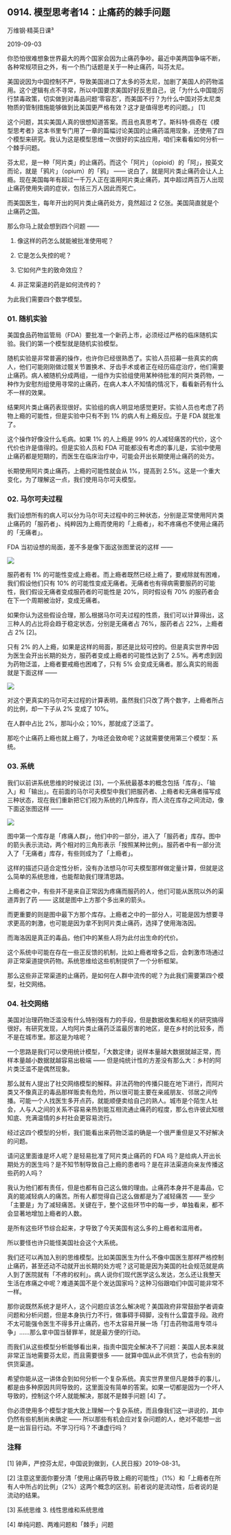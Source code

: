 ## 0914. 模型思考者14：止痛药的棘手问题

万维钢·精英日课³

2019-09-03

你恐怕很难想象世界最大的两个国家会因为止痛药争吵。最近中美两国争端不断，各种常规项目之外，有一个热门话题是关于一种止痛药，叫芬太尼。

美国说因为中国控制不严，导致美国进口了太多的芬太尼，加剧了美国人的药物滥用。这个逻辑有点不寻常，所以中国要求美国好好反思自己，说「为什么中国能厉行禁毒政策，切实做到对毒品问题‘零容忍’，而美国不行？为什么中国对芬太尼类物质的管制措施能够做到比美国更严格有效？这才是值得思考的问题。」 [1]

这个问题，其实美国人真的很想知道答案。而且也真思考了。斯科特·佩奇在《模型思考者》这本书里专门用了一章的篇幅讨论美国的止痛药滥用现象，还使用了四个模型来研究。我认为这是模型思维一次很好的实战应用，咱们来看看如何分析一个棘手问题。

芬太尼，是一种「阿片类」的止痛药。而这个「阿片」（opioid）的「阿」，按英文而论，就是「鸦片」（opium）的「鸦」 —— 说白了，就是阿片类止痛药会让人上瘾。现在美国每年有超过一千万人正在滥用阿片类止痛药，其中超过两百万人出现止痛药使用失调的症状，包括三万人因此而死亡。

而美国医生，每年开出的阿片类止痛药处方，竟然超过 2 亿张。美国简直就是个止痛药之国。

那么你马上就会想到四个问题 ——

1. 像这样的药怎么就能被批准使用呢？

2. 它是怎么失控的呢？

3. 它如何产生的致命效应？

4. 非正常渠道的药是如何流传的？

为此我们需要四个数学模型。

### 01. 随机实验

美国食品药物监管局（FDA）要批准一个新药上市，必须经过严格的临床随机实验。我们的第一个模型就是随机实验模型。

随机实验是非常普遍的操作，也许你已经很熟悉了。实验人员招募一些真实的病人，他们可能刚刚做过髋关节置换术、牙齿手术或者正在经历癌症治疗，他们需要止痛药。病人被随机分成两组，一组作为实验组使用某种待批准的阿片类药物，一种作为安慰剂组使用寻常的止痛药，在病人本人不知情的情况下，看看新药有什么不一样的效果。

结果阿片类止痛药表现很好。实验组的病人明显地感觉更好。实验人员也考虑了药物上瘾的可能性，但是实验中只有不到 1% 的病人有上瘾反应。于是 FDA 就批准了。

这个操作好像没什么毛病。如果 1% 的人上瘾是 99% 的人减轻痛苦的代价，这个代价也许是值得的。但是实验人员和 FDA 可能都没有考虑的事儿是，实验中使用止痛药都是短期的，而医生在临床治疗中，可能会开出长期使用止痛药的处方。

长期使用阿片类止痛药，上瘾的可能性就会从 1%，提高到 2.5%。这是一个重大变化，为了理解这一点，我们使用马尔可夫模型。

### 02. 马尔可夫过程

我们设想所有的病人可以分为马尔可夫过程中的三种状态，分别是正常使用阿片类止痛药的「服药者」、纯粹因为上瘾而使用的「上瘾者」，和不疼痛也不使用止痛药的「无痛者」。

FDA 当初设想的局面，差不多是像下面这张图里说的这样 ——

![](https://raw.githubusercontent.com/dalong0514/selfstudy/master/图片链接/万维钢/2019233.jpeg)

服药者有 1% 的可能性变成上瘾者。而上瘾者既然已经上瘾了，要戒除就有困难，我们假设他们只有 10% 的可能性变成无痛者。无痛者也有得病需要服药的可能性，我们假设无痛者变成服药者的可能性是 20%，同时假设有 70% 的服药者会在下一个周期被治好，变成无痛者。

如果你认为这些假设合理，那么根据马尔可夫过程的性质，我们可以计算得出，这三种人的占比将会趋于稳定状态，分别是无痛者占 76%，服药者占 22%，上瘾者占 2% [2]。

只有 2% 的人上瘾，如果是这样的局面，那还是比较可控的。但是真实世界中因为医生会开出长期的处方，服药者变成上瘾者的可能性达到了 2.5%。再考虑到因为药物泛滥，上瘾者要戒瘾也困难了，只有 5% 会变成无痛者。那么真实的局面就是下面这样 —— 

![](https://raw.githubusercontent.com/dalong0514/selfstudy/master/图片链接/万维钢/2019234.jpeg)

对这个更真实的马尔可夫过程的计算表明，虽然我们只改了两个数字，上瘾者所占的比例，却一下子从 2% 变成了 10%。

在人群中占比 2%，那叫小众；10%，那就成了泛滥了。

那吃个止痛药上瘾也就上瘾了，为啥还会致命呢？这就需要使用第三个模型：系统。

### 03. 系统

我们以前讲系统思维的时候说过 [3]，一个系统最基本的概念包括「库存」、「输入」和「输出」。在前面的马尔可夫模型中我们把服药者、上瘾者和无痛者描写成三种状态，现在我们重新把它们视为系统的几种库存，而人流在库存之间流动，像下面这张图这样 —— 

![](https://raw.githubusercontent.com/dalong0514/selfstudy/master/图片链接/万维钢/2019235.jpeg)

图中第一个库存是「疼痛人群」，他们中的一部分，进入了「服药者」库存。图中的箭头表示流动，两个相对的三角形表示「按照某种比例」。服药者中有一部分流入了「无痛者」库存，有些则成为了「上瘾者」。

这样的描述只适合定性分析，没有办法想马尔可夫模型那样做定量计算，但就是这么简单的系统思维，也能帮助我们理清思路。

上瘾者之中，有些并不是来自正常因为疼痛而服药的人，他们可能从医院以外的渠道弄到了药 —— 这就是图中上方那个多出来的箭头。

而更重要的则是图中最下方那个库存。上瘾者之中的一部分人，可能是因为想要寻求更高的刺激，也可能是因为拿不到阿片类止痛药，选择了使用海洛因。

而海洛因是真正的毒品，他们中的某些人将为此付出生命的代价。

这个系统中可能在存在一些正反馈的机制，比如上瘾者增多之后，会刺激市场通过非正常渠道提供药物。系统思维给这些机制提供了一个分析框架。

那么这些非正常渠道的止痛药，是如何在人群中流传的呢？为此我们需要第四个模型，社交网络。

### 04. 社交网络

美国对治理药物泛滥没有什么特别强有力的手段，但是数据收集和相关的研究搞得很好。有研究发现，人均阿片类止痛药泛滥最厉害的地区，是在乡村的比较多，而不是在城市里。那这是为啥呢？

一个思路是我们可以使用统计模型，「大数定律」说样本量越大数据就越正常，而样本量越小数据就越容易出极端 —— 但是纯统计性的方差没有那么大：乡村的阿片类泛滥不是偶然现象。

那么就有人提出了社交网络模型的解释。非法药物的传播只能在地下进行，而阿片类又不像真正的毒品那样贩卖有危险，所以很可能主要在亲戚朋友、邻居之间传播。可能一个人找医生多开点药，就能顺便卖给自己的熟人。城市是个陌生人社会，人与人之间的关系不容易亲热到能互相流通止痛药的程度，那么也许彼此知根知底、充满温情的乡村社会更容易流行。

经过这四个模型的分析，我们能看出来药物泛滥的确是一个很严重但是又不好解决的问题。

请问这里面谁是坏人呢？是轻易批准了阿片类止痛药的 FDA 吗？是给病人开出长期处方的医生吗？是不知节制导致自己上瘾的患者吗？是在非法渠道向亲友传播这些药的人吗？

我认为他们都有责任，但是也都有自己这么做的理由。止痛药本身并不是毒品，它真的能减轻病人的痛苦。所有人都觉得自己这么做都是为了减轻痛苦 —— 至少「主要是」为了减轻痛苦。关键在于，整个这些环节中的每一步，单独看来，都不会显著地增加上瘾者的人数。

是所有这些环节综合起来，才导致了今天美国有这么多的上瘾者和滥用者。

所以要怪也许只能怪美国社会这个大系统。

我们还可以再加入别的思维模型。比如美国医生为什么不像中国医生那样严格控制止痛药，甚至还动不动就开出长期的处方呢？这可能是因为美国的社会规范就是病人到了医院就有「不疼的权利」。病人说你们现代医学这么发达，怎么还让我整天生活在疼痛之中呢？难道美国不是个发达国家吗？这种习俗跟咱们中国可能非常不一样。

那你说既然系统才是坏人，这个问题应该怎么解决呢？美国政府非常鼓励学者调查问题和分析问题，但是本身执行力不行，做事碍手碍脚，没有什么雷霆手段。政府不太可能强令医生不得多开止痛药，也不太容易开展一场「打击药物滥用专项斗争」……那么拿中国当替罪羊，就是最方便的行动。

而我们从这些模型分析能够看出来，指责中国完全解决不了问题：美国人民本来就非常正当地需要芬太尼，而且需要很多 —— 就算中国从此不供货了，也会有别的供货渠道。

希望你能从这一讲体会到如何分析一个复杂系统。真实世界里但凡是棘手的事儿，都是由多种原因共同导致的，这里面没有简单的答案。如果一切都是因为一个坏人导致的，控制这个坏人就能解决，那就不是棘手问题 [4] 了。

你必须使用多个模型才能大致上理解一个复杂系统，而且像我们这一讲说的，其中仍然有些机制尚未确定 —— 所以那些有机会应对复杂问题的人，绝对不能想一出是一出盲目行动。不学习行吗？不谦虚行吗？

### 注释

[1] 钟声，严控芬太尼，中国说到做到，《人民日报》2019-08-31。

[2] 注意这里面你要分清「使用止痛药导致上瘾的可能性」（1%）和「上瘾者在所有人中所占的比例」（2%）这两个概念的区别。前者说的是流动性，后者说的是流动的结果。

[3] 系统思维 3. 线性思维和系统思维

[4] 单纯问题、两难问题和「棘手」问题


